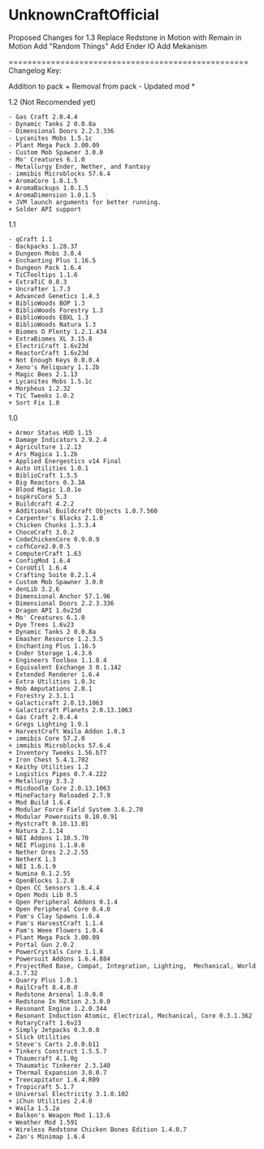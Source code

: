 UnknownCraftOfficial
====================
Proposed Changes for 1.3
 Replace Redstone in Motion with Remain in Motion
 Add "Random Things"
 Add Ender IO
 Add Mekanism
 
 
===================================================
Changelog
Key:

   Addition to pack     +
   Removal from pack    -
   Updated mod          *

1.2 (Not Recomended yet)

    - Gas Craft 2.0.4.4
    - Dynamic Tanks 2 0.0.8a
    - Dimensional Doors 2.2.3.336
    - Lycanites Mobs 1.5.1c
    - Plant Mega Pack 3.00.09
    - Custom Mob Spawner 3.0.0
    - Mo' Creatures 6.1.0
    - Metallurgy Ender, Nether, and Fantasy
    - immibis Microblocks 57.6.4
    + AromaCore 1.0.1.5
    + AromaBackups 1.0.1.5
    + AromaDimension 1.0.1.5
    + JVM launch arguments for better running.
    + Solder API support
1.1

    - qCraft 1.1
    - Backpacks 1.28.37
    + Dungeon Mobs 3.0.4 
    + Enchanting Plus 1.16.5
    + Dungeon Pack 1.6.4
    + TiCTooltips 1.1.6
    + ExtraTiC 0.8.3
    + Uncrafter 1.7.3
    + Advanced Genetics 1.4.3
    + BiblioWoods BOP 1.3
    + BiblioWoods Forestry 1.3
    + BiblioWoods EBXL 1.3
    + BiblioWoods Natura 1.3
    + Biomes O Plenty 1.2.1.434
    + ExtraBiomes XL 3.15.8
    + ElectriCraft 1.6v23d
    + ReactorCraft 1.6v23d
    + Not Enough Keys 0.0.0.4
    + Xeno's Reliquary 1.1.2b
    + Magic Bees 2.1.13
    + Lycanites Mobs 1.5.1c
    + Morpheus 1.2.32
    + TiC Tweeks 1.0.2
    + Sort Fix 1.0
1.0

    + Armor Status HUD 1.15
    + Damage Indicators 2.9.2.4
    + Agriculture 1.2.13
    + Ars Magica 1.1.2b
    + Applied Energestics v14 Final
    + Auto Utilities 1.0.1
    + BiblioCraft 1.5.5
    + Big Reactors 0.3.3A
    + Blood Magic 1.0.1e
    + bspkrsCore 5.3
    + Buildcraft 4.2.2
    + Additional Buildcraft Objects 1.0.7.560
    + Carpenter's Blocks 2.1.0
    + Chicken Chunks 1.3.3.4
    + ChocoCraft 3.0.2
    + CodeChickenCore 0.9.0.9
    + cofhCore2.0.0.5
    + ComputerCraft 1.63
    + ConfigMod 1.6.4
    + CoroUtil 1.6.4
    + Crafting Suite 0.2.1.4
    + Custom Mob Spawner 3.0.0
    + denLib 3.2.6
    + Dimensional Anchor 57.1.96
    + Dimensional Doors 2.2.3.336
    + Dragon API 1.6v23d
    + Mo' Creatures 6.1.0
    + Dye Trees 1.6v23
    + Dynamic Tanks 2 0.0.8a
    + Emasher Resource 1.2.3.5
    + Enchanting Plus 1.16.5
    + Ender Storage 1.4.3.6
    + Engineers Toolbox 1.1.8.4
    + Equivalent Exchange 3 0.1.142
    + Extended Renderer 1.6.4
    + Extra Utilities 1.0.3c
    + Mob Amputations 2.0.1
    + Forestry 2.3.1.1
    + Galacticraft 2.0.13.1063
    + Galacticraft Planets 2.0.13.1063
    + Gas Craft 2.0.4.4
    + Gregs Lighting 1.9.1
    + HarvestCraft Waila Addon 1.0.3
    + immibis Core 57.2.0
    + immibis Microblocks 57.6.4
    + Inventory Tweeks 1.56.b77
    + Iron Chest 5.4.1.702
    + Keithy Utilities 1.2
    + Logistics Pipes 0.7.4.222
    + Metallurgy 3.3.2
    + Micdoodle Core 2.0.13.1063
    + MineFactory Reloaded 2.7.9
    + Mod Build 1.6.4
    + Modular Force Field System 3.6.2.70
    + Modular Powersuits 0.10.0.91
    + Mystcraft 0.10.13.01
    + Natura 2.1.14
    + NEI Addons 1.10.5.70
    + NEI Plugins 1.1.0.6
    + Nether Ores 2.2.2.55
    + NetherX 1.3
    + NEI 1.6.1.9
    + Numina 0.1.2.55
    + OpenBlocks 1.2.8
    + Open CC Sensors 1.6.4.4
    + Open Mods Lib 0.5
    + Open Peripheral Addons 0.1.4
    + Open Peripheral Core 0.4.0
    + Pam's Clay Spawns 1.6.4
    + Pam's HarvestCraft 1.1.4
    + Pam's Weee Flowers 1.0.4
    + Plant Mega Pack 3.00.09
    + Portal Gun 2.0.2
    + PowerCrystals Core 1.1.8
    + Powersuit Addons 1.6.4.884
    + ProjectRed Base, Compat, Integration, Lighting,  Mechanical, World 4.3.7.32
    + Quarry Plus 1.0.1
    + RailCraft 8.4.0.0
    + Redstone Arsenal 1.0.0.0
    + Redstone In Motion 2.3.0.0
    + Resonant Engine 1.2.0.344
    + Resonant Induction Atomic, Electrical, Mechanical, Core 0.3.1.362
    + RotaryCraft 1.6v23
    + Simply Jetpacks 0.3.0.0
    + Slick Utilities
    + Steve's Carts 2.0.0.b11
    + Tinkers Construct 1.5.5.7
    + Thaumcraft 4.1.0g
    + Thaumatic Tinkerer 2.3.140
    + Thermal Expansion 3.0.0.7
    + Treecapitator 1.6.4.R09
    + Tropicraft 5.1.7
    + Universal Electricity 3.1.0.102
    + iChun Utilities 2.4.0
    + Waila 1.5.2a
    + Balkon's Weapon Mod 1.13.6
    + Weather Mod 1.591
    + Wireless Redstone Chicken Bones Edition 1.4.0.7
    + Zan's Minimap 1.6.4
